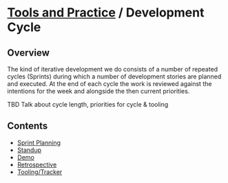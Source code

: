 # [Tools and Practice](../README.md) / Development Cycle

## Overview

The kind of iterative development we do consists of a number of repeated cycles (Sprints) during which a number of development stories are planned and executed. At the end of each cycle the work is reviewed against the intentions for the week and alongside the then current priorities.

TBD Talk about cycle length, priorities for cycle & tooling

## Contents

* [Sprint Planning](./planning.md)
* [Standup](./standup.md)
* [Demo](./demo.md)
* [Retrospective](./retro.md)
* [Tooling/Tracker](./tracker.md)